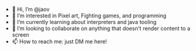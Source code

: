 - 👋 Hi, I’m @jaov
- 👀 I’m interested in Pixel art, Fighting games, and programming
- 🌱 I’m currently learning about interpreters and java tooling
- 💞️ I’m looking to collaborate on anything that doesn't render content to a screen
- 📫 How to reach me: just DM me here!

<!---
jaov/jaov is a ✨ special ✨ repository because its `README.md` (this file) appears on your GitHub profile.
You can click the Preview link to take a look at your changes.
--->
